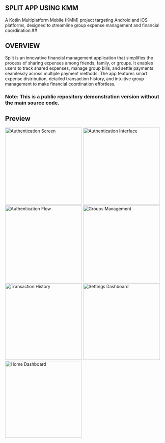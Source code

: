 ## SPLIT APP USING KMM
A Kotlin Multiplatform Mobile (KMM) project targeting Android and iOS platforms, designed to streamline group expense management and financial coordination.##
## OVERVIEW
Split is an innovative financial management application that simplifies the process of sharing expenses among friends, family, or groups. It enables users to track shared expenses, manage group bills, and settle payments seamlessly across multiple payment methods. The app features smart expense distribution, detailed transaction history, and intuitive group management to make financial coordination effortless.
### Note: This is a public repository demonstration version without the main source code.

## Preview
<img src="https://github.com/user-attachments/assets/10cc2dad-36b7-4268-92eb-461e3c5127be" width="250" alt="Authentication Screen" />
<img src="https://github.com/user-attachments/assets/2713d438-fb46-4045-86f7-d897e0bef6d7" width="250" alt="Authentication Interface" />
<img src="https://github.com/user-attachments/assets/6fe4f053-cae8-444f-8cfb-59e8a00def5c" width="250" alt="Authentication Flow" />
<img src="https://github.com/user-attachments/assets/c7ba6c3b-21bf-4781-9afd-1b49caaa24e9" width="250" alt="Groups Management" />
<img src="https://github.com/user-attachments/assets/c6cae9d6-8c83-4734-9d5e-74cff2e67972" width="250" alt="Transaction History" />
<img src="https://github.com/user-attachments/assets/ce02a0ef-fae0-4187-b554-cf10622b92d8" width="250" alt="Settings Dashboard" />
<img src="https://github.com/user-attachments/assets/d6c28ae7-3dfe-4a44-b974-1537f5888bb5" width="250" alt="Home Dashboard" />
